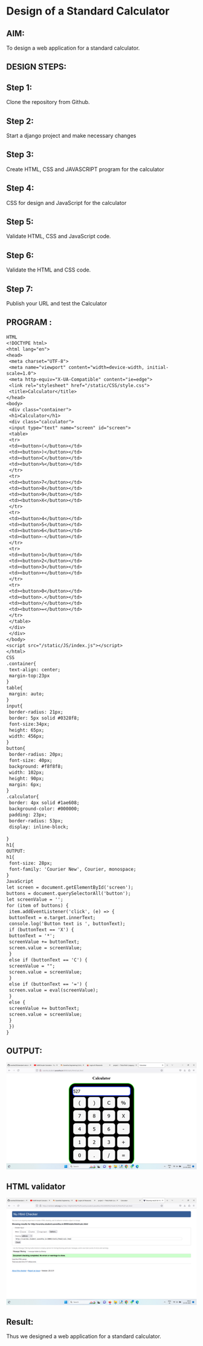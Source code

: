 # Design of a Standard Calculator

## AIM:

To design a web application for a standard calculator.

## DESIGN STEPS:

## Step 1:
Clone the repository from Github.
## Step 2:
Start a django project and make necessary changes
## Step 3:
Create HTML, CSS and JAVASCRIPT program for the calculator
## Step 4:
CSS for design and JavaScript for the calculator
## Step 5:
Validate HTML, CSS and JavaScript code.
## Step 6:
Validate the HTML and CSS code.
## Step 7:
Publish your URL and test the Calculator
## PROGRAM :
```
HTML
<!DOCTYPE html>
<html lang="en">
<head>
 <meta charset="UTF-8">
 <meta name="viewport" content="width=device-width, initial-scale=1.0">
 <meta http-equiv="X-UA-Compatible" content="ie=edge">
 <link rel="stylesheet" href="/static/CSS/style.css">
 <title>Calculator</title>
</head>
<body>
 <div class="container">
 <h1>Calculator</h1>
 <div class="calculator">
 <input type="text" name="screen" id="screen">
 <table>
 <tr>
 <td><button>(</button></td>
 <td><button>)</button></td>
 <td><button>C</button></td>
 <td><button>%</button></td>
 </tr>
 <tr>
 <td><button>7</button></td>
 <td><button>8</button></td>
 <td><button>9</button></td>
 <td><button>X</button></td>
 </tr>
 <tr>
 <td><button>4</button></td>
 <td><button>5</button></td>
 <td><button>6</button></td>
 <td><button>-</button></td>
 </tr>
 <tr>
 <td><button>1</button></td>
 <td><button>2</button></td>
 <td><button>3</button></td>
 <td><button>+</button></td>
 </tr>
 <tr>
 <td><button>0</button></td>
 <td><button>.</button></td>
 <td><button>/</button></td>
 <td><button>=</button></td>
 </tr>
 </table>
 </div>
 </div>
</body>
<script src="/static/JS/index.js"></script>
</html>
CSS
.container{
 text-align: center;
 margin-top:23px
}
table{
 margin: auto;
}
input{
 border-radius: 21px;
 border: 5px solid #0328f8;
 font-size:34px;
 height: 65px;
 width: 456px;
}
button{
 border-radius: 20px;
 font-size: 40px;
 background: #f8f8f8;
 width: 102px;
 height: 90px;
 margin: 6px;
}
.calculator{ 
 border: 4px solid #1ae608;
 background-color: #000000;
 padding: 23px;
 border-radius: 53px;
 display: inline-block;
 
}
h1{
OUTPUT:
h1{
 font-size: 28px;
 font-family: 'Courier New', Courier, monospace;
}
JavaScript
let screen = document.getElementById('screen');
buttons = document.querySelectorAll('button');
let screenValue = '';
for (item of buttons) {
 item.addEventListener('click', (e) => {
 buttonText = e.target.innerText;
 console.log('Button text is ', buttonText);
 if (buttonText == 'X') {
 buttonText = '*';
 screenValue += buttonText;
 screen.value = screenValue;
 }
 else if (buttonText == 'C') {
 screenValue = "";
 screen.value = screenValue;
 }
 else if (buttonText == '=') {
 screen.value = eval(screenValue);
 }
 else {
 screenValue += buttonText;
 screen.value = screenValue;
 }
 })
}
```
## OUTPUT:
![OUTPUT](./calcout.png)

## HTML validator
![HTML_VALIDATOR](./calcvalid.png)

## Result:

Thus we designed a web application for a standard calculator.